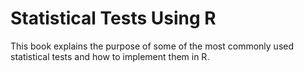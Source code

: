 # Statistical Tests Using R
This book explains the purpose of some of the most commonly used statistical tests and how to implement them in R.
